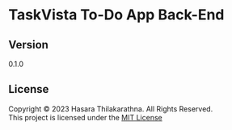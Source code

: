 # TaskVista To-Do App Back-End

## Version
0.1.0

## License
Copyright &copy; 2023 Hasara Thilakarathna. All Rights Reserved. <br>
This project is licensed under the [MIT License](License.txt) 

